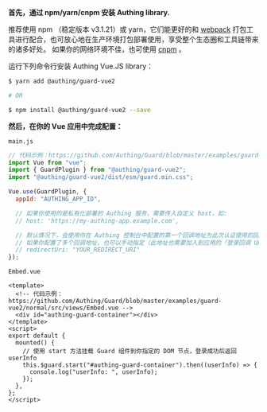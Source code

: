**首先，通过 npm/yarn/cnpm 安装 Authing library.**

推荐使用 npm （稳定版本 v3.1.21）或 yarn，它们能更好的和 [webpack](https://webpack.js.org/) 打包工具进行配合，也可放心地在生产环境打包部署使用，享受整个生态圈和工具链带来的诸多好处。
如果你的网络环境不佳，也可使用 [cnpm](https://github.com/cnpm/cnpm) 。

运行下列命令行安装 Authing Vue.JS library：

```sh
$ yarn add @authing/guard-vue2

# OR

$ npm install @authing/guard-vue2 --save
```

**然后，在你的 Vue 应用中完成配置：**

`main.js`

```js
// 代码示例：https://github.com/Authing/Guard/blob/master/examples/guard-vue2/normal/src/main.js
import Vue from "vue";
import { GuardPlugin } from "@authing/guard-vue2";
import "@authing/guard-vue2/dist/esm/guard.min.css";

Vue.use(GuardPlugin, {
  appId: "AUTHING_APP_ID",

  // 如果你使用的是私有化部署的 Authing 服务，需要传入自定义 host，如:
  // host: 'https://my-authing-app.example.com',

  // 默认情况下，会使用你在 Authing 控制台中配置的第一个回调地址为此次认证使用的回调地址。
  // 如果你配置了多个回调地址，也可以手动指定（此地址也需要加入到应用的「登录回调 URL」中）：
  // redirectUri: "YOUR_REDIRECT_URI"
});

```

`Embed.vue`

```vue
<template>
  <!-- 代码示例：https://github.com/Authing/Guard/blob/master/examples/guard-vue2/normal/src/views/Embed.vue -->
  <div id="authing-guard-container"></div>
</template>
<script>
export default {
  mounted() {
    // 使用 start 方法挂载 Guard 组件到你指定的 DOM 节点，登录成功后返回 userInfo
    this.$guard.start("#authing-guard-container").then((userInfo) => {
      console.log("userInfo: ", userInfo);
    });
  },
};
</script>
```